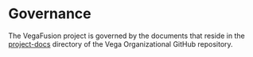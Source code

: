 # Governance
The VegaFusion project is governed by the documents that reside in the [project-docs](https://github.com/vega/.github/tree/main/project-docs) directory of the Vega Organizational GitHub repository.